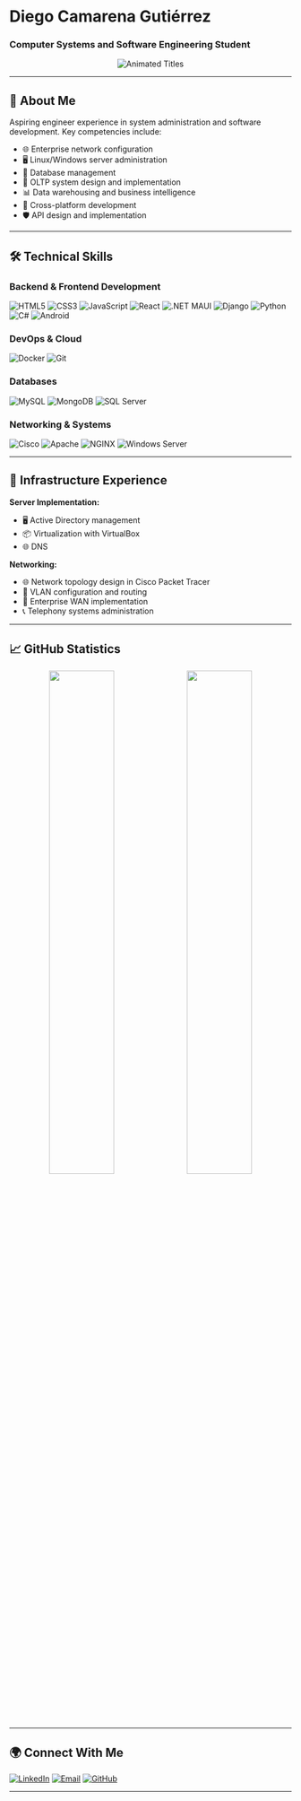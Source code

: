 # Diego Camarena Gutiérrez 
### Computer Systems and Software Engineering Student

<p align="center">
  <img src="https://readme-typing-svg.demolab.com?font=Fira+Code&pause=1000&color=22D3EE&center=true&vCenter=true&width=435&lines=Network+Administrator;Full+Stack+Developer;Automation+Enthusiast;API+Creator" alt="Animated Titles" />
</p>

---

## 🚀 About Me

Aspiring engineer experience in system administration and software development. Key competencies include:

- 🌐 Enterprise network configuration
- 🖥️ Linux/Windows server administration
- 🐳 Database management
- 💾 OLTP system design and implementation
- 📊 Data warehousing and business intelligence
- 🔄 Cross-platform development
- 🛡️ API design and implementation

---

## 🛠️ Technical Skills

### Backend & Frontend Development
![HTML5](https://img.shields.io/badge/HTML5-E34F26?style=for-the-badge&logo=html5&logoColor=white)
![CSS3](https://img.shields.io/badge/CSS3-1572B6?style=for-the-badge&logo=css3&logoColor=white)
![JavaScript](https://img.shields.io/badge/JavaScript-F7DF1E?style=for-the-badge&logo=javascript&logoColor=black)
![React](https://img.shields.io/badge/React-61DAFB?style=for-the-badge&logo=react&logoColor=black)
![.NET MAUI](https://img.shields.io/badge/.NET_MAUI-512BD4?style=for-the-badge&logo=.net&logoColor=white)
![Django](https://img.shields.io/badge/Django-092E20?style=for-the-badge&logo=django&logoColor=white)
![Python](https://img.shields.io/badge/Python-3776AB?style=for-the-badge&logo=python&logoColor=white)
![C#](https://img.shields.io/badge/C%23-239120?style=for-the-badge&logo=c-sharp&logoColor=white)
![Android](https://img.shields.io/badge/Android-3DDC84?style=for-the-badge&logo=android&logoColor=white)

### DevOps & Cloud
![Docker](https://img.shields.io/badge/Docker-2496ED?style=for-the-badge&logo=docker&logoColor=white)
![Git](https://img.shields.io/badge/Git-F05032?style=for-the-badge&logo=git&logoColor=white)

### Databases
![MySQL](https://img.shields.io/badge/MySQL-4479A1?style=for-the-badge&logo=mysql&logoColor=white)
![MongoDB](https://img.shields.io/badge/MongoDB-47A248?style=for-the-badge&logo=mongodb&logoColor=white)
![SQL Server](https://img.shields.io/badge/SQL_Server-CC2927?style=for-the-badge&logo=microsoft-sql-server&logoColor=white)

### Networking & Systems
![Cisco](https://img.shields.io/badge/Cisco-1BA0D7?style=for-the-badge&logo=cisco&logoColor=white)
![Apache](https://img.shields.io/badge/Apache-D22128?style=for-the-badge&logo=apache&logoColor=white)
![NGINX](https://img.shields.io/badge/NGINX-009639?style=for-the-badge&logo=nginx&logoColor=white)
![Windows Server](https://img.shields.io/badge/Windows_Server-0078D6?style=for-the-badge&logo=windows&logoColor=white)

---

## 💼 Infrastructure Experience

**Server Implementation:**
- 🖥️ Active Directory management
- 📦 Virtualization with VirtualBox
- 🌐 DNS

**Networking:**
- 🌐 Network topology design in Cisco Packet Tracer
- 🔌 VLAN configuration and routing
- 📡 Enterprise WAN implementation
- 📞 Telephony systems administration

---

## 📈 GitHub Statistics

<p align="center">
  <img src="https://github-readme-stats.vercel.app/api?username=Diego-CGTZ&show_icons=true&theme=radical" width="48%"/>
  <img src="https://github-readme-streak-stats.herokuapp.com/?user=Diego-CGTZ&theme=radical" width="48%"/>
</p>

---

## 🌍 Connect With Me

[![LinkedIn](https://img.shields.io/badge/LinkedIn-0A66C2?style=for-the-badge&logo=linkedin&logoColor=white)](https://www.linkedin.com/in/diego-camarena-gutiérrez-49722a268)
[![Email](https://img.shields.io/badge/Gmail-EA4335?style=for-the-badge&logo=gmail&logoColor=white)](mailto:diegocgtz84@gmail.com)
[![GitHub](https://img.shields.io/badge/GitHub-181717?style=for-the-badge&logo=github&logoColor=white)](https://github.com/Diego-CGTZ)

---

